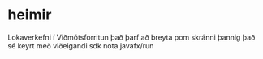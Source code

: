 # heimir
Lokaverkefni í Viðmótsforritun
það þarf að breyta pom skránni þannig það sé keyrt með viðeigandi sdk
nota javafx/run

